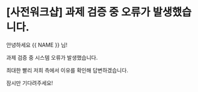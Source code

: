 # [사전워크샵] 과제 검증 중 오류가 발생했습니다.

안녕하세요 {{ NAME }} 님!

과제 검증 중 시스템 오류가 발생했습니다.

최대한 빨리 저희 측에서 이유를 확인해 답변하겠습니다. 

잠시만 기다려주세요!